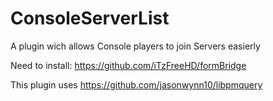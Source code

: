 # ConsoleServerList
A plugin wich allows Console players to join Servers easierly

Need to install: https://github.com/iTzFreeHD/formBridge

This plugin uses https://github.com/jasonwynn10/libpmquery